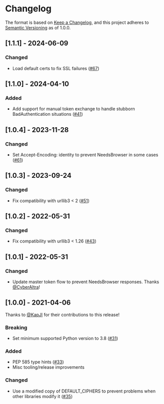 # Changelog

The format is based on [Keep a Changelog](https://keepachangelog.com/en/1.0.0/),
and this project adheres to [Semantic Versioning](https://semver.org/spec/v2.0.0.html) as of 1.0.0.

## [1.1.1] - 2024-06-09

### Changed

- Load default certs to fix SSL failures ([#67](https://github.com/simon-weber/gpsoauth/pull/67))

## [1.1.0] - 2024-04-10

### Added

- Add support for manual token exchange to handle stubborn BadAuthentication situations ([#41](https://github.com/simon-weber/gpsoauth/pull/41))

## [1.0.4] - 2023-11-28

### Changed

- Set Accept-Encoding: identity to prevent NeedsBrowser in some cases ([#61](https://github.com/simon-weber/gpsoauth/pull/61))

## [1.0.3] - 2023-09-24

### Changed

- Fix compatibility with urllib3 < 2 ([#51](https://github.com/simon-weber/gpsoauth/pull/51))

## [1.0.2] - 2022-05-31

### Changed

- Fix compatibility with urllib3 < 1.26 ([#43](https://github.com/simon-weber/gpsoauth/pull/43))

## [1.0.1] - 2022-05-31

### Changed

- Update master token flow to prevent NeedsBrowser responses. Thanks [@CyberAltra](https://github.com/CyberAltra)!

## [1.0.0] - 2021-04-06

Thanks to [@KapJI](https://github.com/KapJI) for their contributions to this release!

### Breaking

- Set minimum supported Python version to 3.8 ([#31](https://github.com/simon-weber/gpsoauth/pull/31))

### Added

- PEP 585 type hints ([#33](https://github.com/simon-weber/gpsoauth/pull/33))
- Misc tooling/release improvements

### Changed

- Use a modified copy of DEFAULT_CIPHERS to prevent problems when other libraries modify it ([#35](https://github.com/simon-weber/gpsoauth/pull/35))
